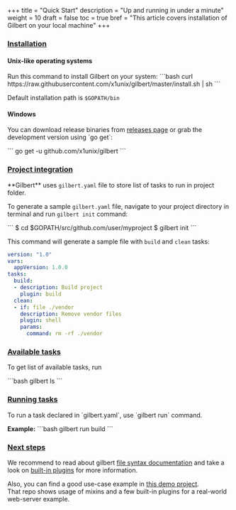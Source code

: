 +++
title = "Quick Start"
description = "Up and running in under a minute"
weight = 10
draft = false
toc = true
bref = "This article covers installation of Gilbert on your local machine"
+++

<h3 class="section-head" id="installation">
    <a href="#installation">Installation</a>
</h3>
<h4>Unix-like operating systems</h4>
<p>
    Run this command to install Gilbert on your system:
```bash
curl https://raw.githubusercontent.com/x1unix/gilbert/master/install.sh | sh
```

Default installation path is `$GOPATH/bin`
<h4>Windows</h4>
<p>
    You can download release binaries from <a href="https://github.com/x1unix/gilbert/releases" target="_blank">releases page</a> or grab the development version using `go get`:
</p>
```
go get -u github.com/x1unix/gilbert
```


<h3 class="section-head" id="project-integration">
    <a href="#project-integration">Project integration</a>
</h3>
<p>
    **Gilbert** uses <code>gilbert.yaml</code> file to store list of tasks to run in project folder.
</p>
<p>
    To generate a sample <code>gilbert.yaml</code> file, navigate to your project directory in terminal and run <code>gilbert init</code> command:
</p>
```
$ cd $GOPATH/src/github.com/user/myproject
$ gilbert init
```
<p>
    This command will generate a sample file with <code>build</code> and <code>clean</code> tasks:
</p>

```yaml
version: "1.0"
vars:
  appVersion: 1.0.0
tasks:
  build:
  - description: Build project
    plugin: build
  clean:
  - if: file ./vendor
    description: Remove vendor files
    plugin: shell
    params:
      command: rm -rf ./vendor
```

<h3 class="section-head" id="available-tasks">
    <a href="#available-tasks">Available tasks</a>
</h3>
<p>
    To get list of available tasks, run
</p>
```bash
gilbert ls
```

<h3 class="section-head" id="running-tasks">
    <a href="#running-tasks">Running tasks</a>
</h3>
<p>
    To run a task declared in `gilbert.yaml`, use `gilbert run` command.
</p>
<p>
    <b>Example:</b>
```bash
gilbert run build
```
</p>
<h3 class="section-head" id="next">
    <a href="#next">Next steps</a>
</h3>
<p>
    We recommend to read about gilbert <a href="../schema">file syntax documentation</a> and take a look on <a href="../built-in-plugins">built-in plugins</a> for more information.
</p>
<p>
    Also, you can find a good use-case example in <a href="https://github.com/x1unix/demo-go-plugins" target="_blank">this demo project</a>.<br />
    That repo shows usage of mixins and a few built-in plugins for a real-world web-server example.
</p>